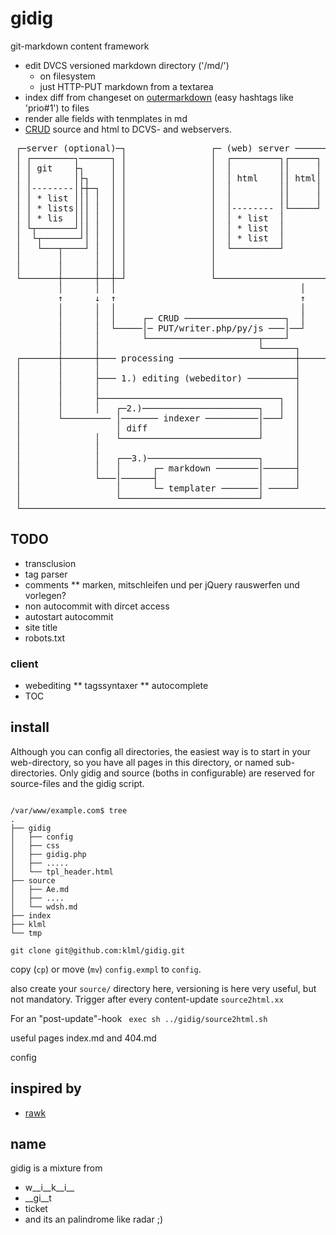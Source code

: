 # gidig

git-markdown content framework

* edit DVCS versioned markdown directory ('/md/')
  * on filesystem
  * just HTTP-PUT markdown from a textarea
* index diff from changeset on [outermarkdown](http://umija.org/dev%3Aoutermarkdown) (easy hashtags like 'prio#1') to files
* render alle fields with tenmplates in md
* [CRUD](http://en.wikipedia.org/wiki/Create,_read,_update_and_delete) source and html to DCVS- and webservers.

<pre>
 ┌─server (optional)─┐                ┌─ (web) server ────────┐
 │ ┌────────┐──────┐ │                │  ┌─────────┐┌─────┐   │
 │ │ git    ├┐     │ │                │  │         ││     │   │
 │ │        │├┐    │ │                │  │ html    ││ html│   │
 │ │--------│├┼─┐  │ │                │  │         ││     │   │
 │ │ * list │││ │  │ │                │  │         ││     │   │
 │ │ * lists│││ │  │ │                │  │-------- │└─────┘   │
 │ │ * lis  │││ │  │ │                │  │ * list  │          │
 │ └┬───────┘││ │  │ │                │  │ * list  │          │
 │  └┬───────┘│ │  │ │                │  │ * list  │          │
 │   └───┬────┘ │  │ │                │  └─────────┘          │
 │       │      │  │ │                │                       │
 │       │      │  │ │                │                       │
 └───────┼──────┼──┼─┘                └───────────────────────┘
         │      │  │                                   │       
         ↑      ↓  ↑                                   ↑       
         │      │  │                                   │       
         │      │  │     ┌─ CRUD ───────────────────┐  │       
         │      │  └─────│─ PUT/writer.php/py/js ───│──┘       
         │      │        └─────────────────────┬────┘          
         │      │                              └──────┐        
 ┌───────┼──────┼─── processing ──────────────────────┼───────┐
 │       │      │                                     │       │
 │       │      ├─── 1.) editing (webeditor) ─────────┤       │
 │       │      │                                     │       │
 │       │      ├──────────────────────────────────┐  │       │
 │       │      │   ┌─2.)──────────────────────┐   │  │       │
 │       └───────── │─────── indexer ──────────│───┘  │       │
 │                  │ diff                     │      │       │
 │              │   └──────────────────────────┘      │       │
 │              │                                     │       │
 │              │   ┌──3.)─────────────────────┐      │       │
 │              │   │      ┌─ markdown ────────│──────┤       │
 │              └───│──────┤                   │      │       │
 │                  │      └─ templater ───────│ ─────┘       │
 │                  └──────────────────────────┘              │
 └────────────────────────────────────────────────────────────┘
</pre>


## TODO

* transclusion
* tag parser
* comments
** marken, mitschleifen und per jQuery rauswerfen und vorlegen?
* non autocommit with dircet access
* autostart autocommit
* site title
* robots.txt

### client
* webediting
** tagssyntaxer
** autocomplete
* TOC



## install


Although you can config all directories, the easiest way is to start in your web-directory, so you have all pages in this directory, or named sub-directories.
Only gidig and source (boths in configurable) are reserved for source-files and the gidig script.


<code>
/var/www/example.com$ tree
.
├── gidig
│   ├── config
│   ├── css
│   ├── gidig.php
│   ├── .....
│   └── tpl_header.html
├── source
│   ├── Ae.md
│   ├── ....
│   └── wdsh.md
├── index
├── klml
└── tmp
</code>




<code>
git clone git@github.com:klml/gidig.git
</code>

copy (`cp`) or move (`mv`) `config.exmpl` to `config`.


also create your <code>source/</code> directory here, versioning is here very useful, but not mandatory.
Trigger after every content-update `source2html.xx`

For an "post-update"-hook
<code>
exec sh ../gidig/source2html.sh
</code>

useful pages index.md and 404.md

config


## inspired by

* [rawk](https://github.com/kisom/rawk/)

## name

gidig is a mixture from

* w__i__k__i__
* __gi__t
* ticket
* and its an palindrome like radar ;)
